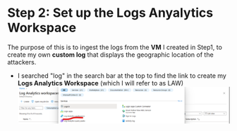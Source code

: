 # Step 2: Set up the Logs Anyalytics Workspace

The purpose of this is to ingest the logs from the **VM** I created in Step1, to create my own **custom log** that displays the geographic location of the attackers.
- I searched "log" in the search bar at the top to find the link to create my **Logs Analytics Workspace** (which I will refer to as LAW)
![Screenshot of searching for log in Azure](https://github.com/ZeroTrustAccess/Honeypot/blob/main/step2_law1.png)

